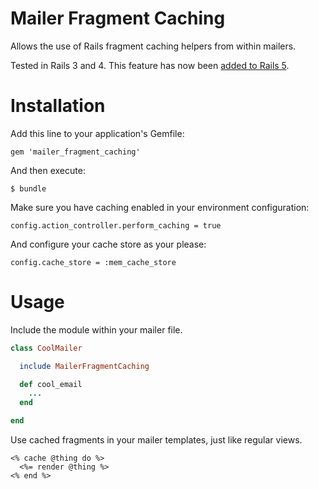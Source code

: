 # Mailer Fragment Caching

Allows the use of Rails fragment caching helpers from within mailers.

Tested in Rails 3 and 4. This feature has now been [added to Rails 5](https://github.com/rails/rails/pull/22825).

# Installation

Add this line to your application's Gemfile:

`gem 'mailer_fragment_caching'`

And then execute:

`$ bundle`

Make sure you have caching enabled in your environment configuration:

`config.action_controller.perform_caching = true`

And configure your cache store as your please:

`config.cache_store = :mem_cache_store`

# Usage

Include the module within your mailer file.

```ruby
class CoolMailer

  include MailerFragmentCaching

  def cool_email
    ...
  end

end
```

Use cached fragments in your mailer templates, just like regular views.

```erb
<% cache @thing do %>
  <%= render @thing %>
<% end %>
```
